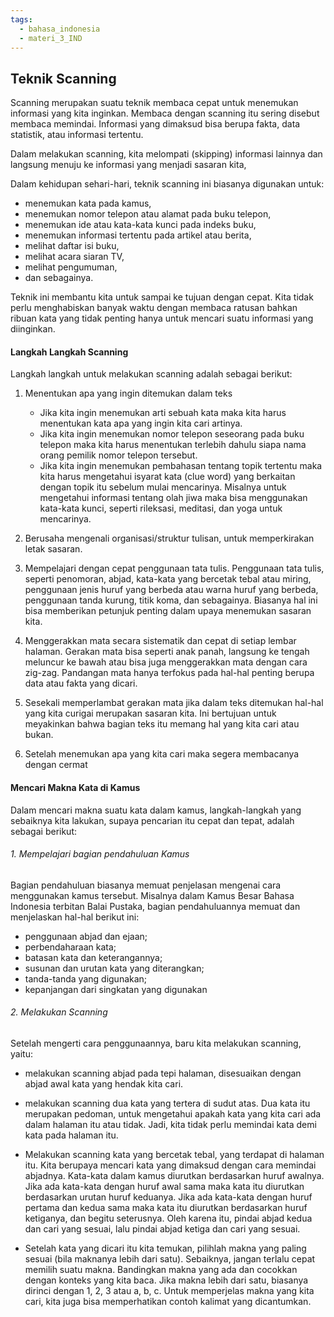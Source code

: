 ```yaml
---
tags:
  - bahasa_indonesia
  - materi_3_IND
---
```

## Teknik Scanning

Scanning merupakan suatu teknik membaca cepat untuk menemukan informasi yang kita inginkan. Membaca dengan scanning itu sering disebut membaca memindai. Informasi yang dimaksud bisa berupa fakta, data statistik, atau informasi tertentu. 

Dalam melakukan scanning, kita melompati (skipping) informasi lainnya dan langsung menuju ke informasi yang menjadi sasaran kita,

Dalam kehidupan sehari-hari, teknik scanning ini biasanya digunakan untuk:

- menemukan kata pada kamus,
- menemukan nomor telepon atau alamat pada buku telepon,
- menemukan ide atau kata-kata kunci pada indeks buku,
- menemukan informasi tertentu pada artikel atau berita,
- melihat daftar isi buku,
- melihat acara siaran TV,
- melihat pengumuman,
- dan sebagainya. 

Teknik ini membantu kita untuk sampai ke tujuan dengan cepat. Kita tidak perlu menghabiskan banyak waktu dengan membaca ratusan bahkan ribuan kata yang tidak penting hanya untuk mencari suatu informasi yang diinginkan.

#### Langkah Langkah Scanning

Langkah langkah untuk melakukan scanning adalah sebagai berikut:

1. Menentukan apa yang ingin ditemukan dalam teks
	- Jika kita ingin menemukan arti sebuah kata maka kita harus menentukan kata apa yang ingin kita cari artinya.
	- Jika kita ingin menemukan nomor telepon seseorang pada buku telepon maka kita harus menentukan terlebih dahulu siapa nama orang pemilik nomor telepon tersebut.
	- Jika kita ingin menemukan pembahasan tentang topik tertentu maka kita harus mengetahui isyarat kata (clue word) yang berkaitan dengan topik itu sebelum mulai mencarinya. Misalnya untuk mengetahui informasi tentang olah jiwa maka bisa menggunakan kata-kata kunci, seperti rileksasi, meditasi, dan yoga untuk mencarinya.

2. Berusaha mengenali organisasi/struktur tulisan, untuk memperkirakan letak sasaran.
   
3. Mempelajari dengan cepat penggunaan tata tulis. Penggunaan tata tulis, seperti penomoran, abjad, kata-kata yang bercetak tebal atau miring, penggunaan jenis huruf yang berbeda atau warna huruf yang berbeda, penggunaan tanda kurung, titik koma, dan sebagainya. Biasanya hal ini bisa memberikan petunjuk penting dalam upaya menemukan sasaran kita.
   
4. Menggerakkan mata secara sistematik dan cepat di setiap lembar halaman. Gerakan mata bisa seperti anak panah, langsung ke tengah meluncur ke bawah atau bisa juga menggerakkan mata dengan cara zig-zag. Pandangan mata hanya terfokus pada hal-hal penting berupa data atau fakta yang dicari.
   
5. Sesekali memperlambat gerakan mata jika dalam teks ditemukan hal-hal yang kita curigai merupakan sasaran kita. Ini bertujuan untuk meyakinkan bahwa bagian teks itu memang hal yang kita cari atau bukan.
   
6. Setelah menemukan apa yang kita cari maka segera membacanya dengan cermat


#### Mencari Makna Kata di Kamus

Dalam mencari makna suatu kata dalam kamus, langkah-langkah yang sebaiknya kita lakukan, supaya pencarian itu cepat dan tepat, adalah sebagai berikut:

###### 1. Mempelajari bagian pendahuluan Kamus

Bagian pendahuluan biasanya memuat penjelasan mengenai cara menggunakan kamus tersebut. Misalnya dalam Kamus Besar Bahasa Indonesia terbitan Balai Pustaka, bagian pendahuluannya memuat dan menjelaskan hal-hal berikut ini:

- penggunaan abjad dan ejaan;
- perbendaharaan kata;
- batasan kata dan keterangannya;
- susunan dan urutan kata yang diterangkan;
- tanda-tanda yang digunakan;
- kepanjangan dari singkatan yang digunakan

###### 2. Melakukan Scanning

Setelah mengerti cara penggunaannya, baru kita melakukan scanning, yaitu:

- melakukan scanning abjad pada tepi halaman, disesuaikan dengan abjad awal kata yang hendak kita cari.
  
- melakukan scanning dua kata yang tertera di sudut atas. Dua kata itu merupakan pedoman, untuk mengetahui apakah kata yang kita cari ada dalam halaman itu atau tidak. Jadi, kita tidak perlu memindai kata demi kata pada halaman itu.
  
- Melakukan scanning kata yang bercetak tebal, yang terdapat di halaman itu. Kita berupaya mencari kata yang dimaksud dengan cara memindai abjadnya. Kata-kata dalam kamus diurutkan berdasarkan huruf awalnya. Jika ada kata-kata dengan huruf awal sama maka kata itu diurutkan berdasarkan urutan huruf keduanya. Jika ada kata-kata dengan huruf pertama dan kedua sama maka kata itu diurutkan berdasarkan huruf ketiganya, dan begitu seterusnya. Oleh karena itu, pindai abjad kedua dan cari yang sesuai, lalu pindai abjad ketiga dan cari yang sesuai.
  
- Setelah kata yang dicari itu kita temukan, pilihlah makna yang paling sesuai (bila maknanya lebih dari satu). Sebaiknya, jangan terlalu cepat memilih suatu makna. Bandingkan makna yang ada dan cocokkan dengan konteks yang kita baca. Jika makna lebih dari satu, biasanya dirinci dengan 1, 2, 3 atau a, b, c. Untuk memperjelas makna yang kita cari, kita juga bisa memperhatikan contoh kalimat yang dicantumkan.

